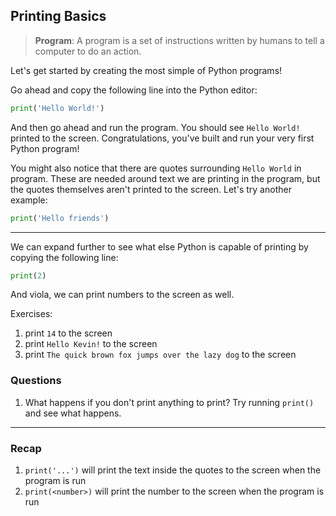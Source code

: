 ## Printing Basics ##

> **Program**: A program is a set of instructions written by humans to tell a computer to do an action.

Let's get started by creating the most simple of Python programs!

Go ahead and copy the following line into the Python editor:

```py
print('Hello World!')
```

And then go ahead and run the program. You should see `Hello World!` printed to the screen. Congratulations, you've built and run your very first Python program!

You might also notice that there are quotes surrounding `Hello World` in program. These are needed around text we are printing in the program, but the quotes themselves aren't printed to the screen. Let's try another example:

```py
print('Hello friends')
```

---

We can expand further to see what else Python is capable of printing by copying the following line:

```py
print(2)
```

And viola, we can print numbers to the screen as well.

Exercises:

1. print `14` to the screen
2. print `Hello Kevin!` to the screen
3. print `The quick brown fox jumps over the lazy dog` to the screen

### Questions ###
1. What happens if you don't print anything to print? Try running `print()` and see what happens.



---

### Recap ###
1. `print('...')` will print the text inside the quotes to the screen when the program is run
2. `print(<number>)` will print the number to the screen when the program is run
